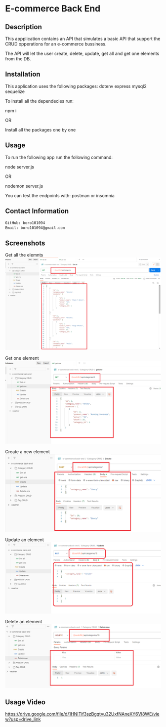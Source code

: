 # E-commerce Back End

## Description
This appplication contains an API that simulates a basic API that support the CRUD opperations for an e-commerce bussiness.

The API will let the user create, delete, update, get all and get one elements from the DB.

## Installation

This application uses the following packages:
    dotenv
    express
    mysql2
    sequelize

To install all the dependecies run:

npm i 

OR 

Install all the packages one by one

## Usage

To run the following app run the following command:

node server.js

OR

nodemon server.js

You can test the endpoints with: postman or insomnia

## Contact Information

    GitHub: boro101094
    Email: boro101094@gmail.com

## Screenshots

Get all the elemnts
![](./img/getAll.png)

Get one element
![](./img/getOne.png)

Create a new element
![](./img/create.png)

Update an element
![](./img/update.png)

Delete an element
![](./img/delete.png)

## Usage Video
https://drive.google.com/file/d/1HNITif3szBgqtvu32UxfNAneXY6VI8WE/view?usp=drive_link
